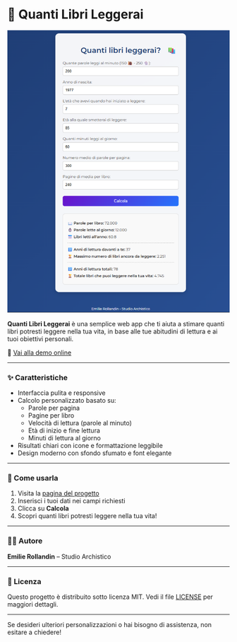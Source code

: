 # 📘 Quanti Libri Leggerai

![Screenshot](screenshot.png)

**Quanti Libri Leggerai** è una semplice web app che ti aiuta a stimare quanti libri potresti leggere nella tua vita, in base alle tue abitudini di lettura e ai tuoi obiettivi personali.

🔗 [Vai alla demo online](https://archistico.github.io/QuantiLibriLeggerai/)

---

### ✨ Caratteristiche

- Interfaccia pulita e responsive
- Calcolo personalizzato basato su:
  - Parole per pagina
  - Pagine per libro
  - Velocità di lettura (parole al minuto)
  - Età di inizio e fine lettura
  - Minuti di lettura al giorno
- Risultati chiari con icone e formattazione leggibile
- Design moderno con sfondo sfumato e font elegante

---

### 🚀 Come usarla

1. Visita la [pagina del progetto](https://archistico.github.io/QuantiLibriLeggerai/)
2. Inserisci i tuoi dati nei campi richiesti
3. Clicca su **Calcola**
4. Scopri quanti libri potresti leggere nella tua vita!

---

### 🧑‍💼 Autore

**Emilie Rollandin** – Studio Archistico

---

### 📄 Licenza

Questo progetto è distribuito sotto licenza MIT. Vedi il file [LICENSE](LICENSE) per maggiori dettagli.

---

Se desideri ulteriori personalizzazioni o hai bisogno di assistenza, non esitare a chiedere! 
